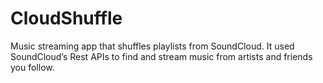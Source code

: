 # CloudShuffle
Music streaming app that shuffles playlists from SoundCloud. It used SoundCloud’s Rest APIs to find and stream music from artists and friends you follow.
